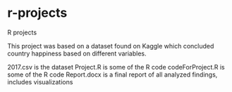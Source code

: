 # r-projects
R projects

This project was based on a dataset found on Kaggle which concluded country happiness based on different variables.

2017.csv is the dataset
Project.R is some of the R code
codeForProject.R is some of the R code
Report.docx is a final report of all analyzed findings, includes visualizations
